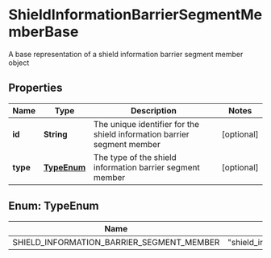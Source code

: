 

# ShieldInformationBarrierSegmentMemberBase

A base representation of a shield information barrier segment member object

## Properties

| Name | Type | Description | Notes |
|------------ | ------------- | ------------- | -------------|
|**id** | **String** | The unique identifier for the shield information barrier segment member |  [optional] |
|**type** | [**TypeEnum**](#TypeEnum) | The type of the shield information barrier segment member |  [optional] |



## Enum: TypeEnum

| Name | Value |
|---- | -----|
| SHIELD_INFORMATION_BARRIER_SEGMENT_MEMBER | &quot;shield_information_barrier_segment_member&quot; |



